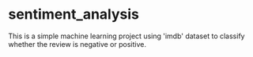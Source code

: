 # sentiment_analysis
This is a simple machine learning project using 'imdb' dataset to classify whether the review is negative or positive.
